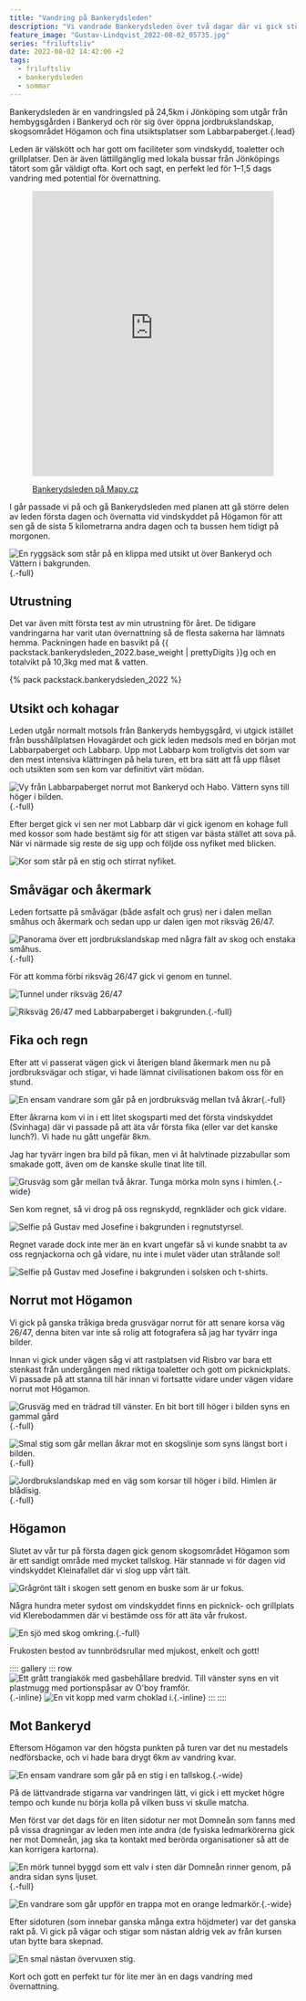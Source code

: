 ```yaml
---
title: "Vandring på Bankerydsleden"
description: "Vi vandrade Bankerydsleden över två dagar där vi gick större delen av leden första dagen och övernattade vid vindskyddet på Högamon för att sen gå de sista 5 kilometrarna andra dagen och ta bussen hem tidigt på morgonen."
feature_image: "Gustav-Lindqvist_2022-08-02_05735.jpg"
series: "friluftsliv"
date: 2022-08-02 14:42:00 +2
tags:
  - friluftsliv
  - bankerydsleden
  - sommar
---
```

  
Bankerydsleden är en vandringsled på 24,5km i Jönköping som utgår från hembygsgården i Bankeryd och rör sig över öppna jordbrukslandskap, skogsområdet Högamon och fina utsiktsplatser som Labbarpaberget.{.lead}

Leden är välskött och har gott om faciliteter som vindskydd, toaletter och grillplatser. Den är även lättillgänglig med lokala bussar från Jönköpings tätort som går väldigt ofta. Kort och sagt, en perfekt led för 1–1,5 dags vandring med potential för övernattning.

<figure class="map -full">
    <iframe style="border:none" src="https://en.frame.mapy.cz/s/gabeporena" width="100%" height="500" frameborder="0" alt="Karta över Bankeryd med Bankerydsleden utmärkt med röd linje."></iframe>
    <figcaption><p><a href="https://en.mapy.cz/turisticka?x=14.0721374&y=57.8475668&z=14&l=0">Bankerydsleden på Mapy.cz</a></p></figcaption>
</figure>

I går passade vi på och gå Bankerydsleden med planen att gå större delen av leden första dagen och övernatta vid vindskyddet på Högamon för att sen gå de sista 5 kilometrarna andra dagen och ta bussen hem tidigt på morgonen.

![En ryggsäck som står på en klippa med utsikt ut över Bankeryd och Vättern i bakgrunden.](Gustav-Lindqvist_2022-08-01_05564-Pano.jpg){.-full}

## Utrustning

Det var även mitt första test av min utrustning för året. De tidigare vandringarna har varit utan övernattning så de flesta sakerna har lämnats hemma. Packningen hade en basvikt på {{ packstack.bankerydsleden_2022.base_weight | prettyDigits }}g och en totalvikt på 10,3kg med mat & vatten.

{% pack packstack.bankerydsleden_2022 %}

## Utsikt och kohagar

Leden utgår normalt motsols från Bankeryds hembygsgård, vi utgick istället från busshållplatsen Hovagärdet och gick leden medsols med en början mot Labbarpaberget och Labbarp. Upp mot Labbarp kom troligtvis det som var den mest intensiva klättringen på hela turen, ett bra sätt att få upp flåset och utsikten som sen kom var definitivt värt mödan.

![Vy från Labbarpaberget norrut mot Bankeryd och Habo. Vättern syns till höger i bilden.](Gustav-Lindqvist_2022-08-01_05581-Pano.jpg){.-full}

Efter berget gick vi sen ner mot Labbarp där vi gick igenom en kohage full med kossor som hade bestämt sig för att stigen var bästa stället att sova på. När vi närmade sig reste de sig upp och följde oss nyfiket med blicken.

![Kor som står på en stig och stirrat nyfiket.](Gustav-Lindqvist_2022-08-01_05584-Pano.jpg)

## Småvägar och åkermark

Leden fortsatte på småvägar (både asfalt och grus) ner i dalen mellan småhus och åkermark och sedan upp ur dalen igen mot riksväg 26/47.

![Panorama över ett jordbrukslandskap med några fält av skog och enstaka småhus.](Gustav-Lindqvist_2022-08-01_05597-Pano.jpg){.-full}

För att komma förbi riksväg 26/47 gick vi genom en tunnel.

![Tunnel under riksväg 26/47](tunnel.png)

![](Gustav-Lindqvist_2022-08-01_05601-Pano.jpg "Riksväg 26/47 med Labbarpaberget i bakgrunden."){.-full}

## Fika och regn

Efter att vi passerat vägen gick vi återigen bland åkermark men nu på jordbruksvägar och stigar, vi hade lämnat civilisationen bakom oss för en stund.

![En ensam vandrare som går på en jordbruksväg mellan två åkrar](Gustav-Lindqvist_2022-08-01_05615-Pano.jpg){.-full}

Efter åkrarna kom vi in i ett litet skogsparti med det första vindskyddet (Svinhaga) där vi passade på att äta vår första fika (eller var det kanske lunch?). Vi hade nu gått ungefär 8km.

Jag har tyvärr ingen bra bild på fikan, men vi åt halvtinade pizzabullar som smakade gott, även om de kanske skulle tinat lite till.

![Grusväg som går mellan två åkrar. Tunga mörka moln syns i himlen.](GOPR1139_1659359281990.JPG "Blöta moln?"){.-wide}

Sen kom regnet, så vi drog på oss regnskydd, regnkläder och gick vidare.

![Selfie på Gustav med Josefine i bakgrunden i regnutstyrsel.](GX011144_1659439858193.jpg "Skönt med nyvaxade friluftsbyxor.")

Regnet varade dock inte mer än en kvart ungefär så vi kunde snabbt ta av oss regnjackorna och gå vidare, nu inte i mulet väder utan strålande sol!

![Selfie på Gustav med Josefine i bakgrunden i solsken och t-shirts.](20220801_140433.jpg)

## Norrut mot Högamon

Vi gick på ganska tråkiga breda grusvägar norrut för att senare korsa väg 26/47, denna biten var inte så rolig att fotografera så jag har tyvärr inga bilder.

Innan vi gick under vägen såg vi att rastplatsen vid Risbro var bara ett stenkast från undergången med riktiga toaletter och gott om picknickplats. Vi passade på att stanna till här innan vi fortsatte vidare under vägen vidare norrut mot Högamon.

![Grusväg med en trädrad till vänster. En bit bort till höger i bilden syns en gammal gård](Gustav-Lindqvist_2022-08-01_05645-Pano.jpg){.-full}

![Smal stig som går mellan åkrar mot en skogslinje som syns längst bort i bilden.](Gustav-Lindqvist_2022-08-01_05632-Pano.jpg){.-full}

![Jordbrukslandskap med en väg som korsar till höger i bild. Himlen är blådisig.](Gustav-Lindqvist_2022-08-01_05652-Pano.jpg){.-full}

## Högamon

Slutet av vår tur på första dagen gick genom skogsområdet Högamon som är ett sandigt område med mycket tallskog. Här stannade vi för dagen vid vindskyddet Kleinafallet där vi slog upp vårt tält.

![Grågrönt tält i skogen sett genom en buske som är ur fokus.](Gustav-Lindqvist_2022-08-01_05683-Pano.jpg)

Några hundra meter sydost om vindskyddet finns en picknick- och grillplats vid Klerebodammen där vi bestämde oss för att äta vår frukost.

![En sjö med skog omkring.](Gustav-Lindqvist_2022-08-01_05687-Pano.jpg){.-full}

Frukosten bestod av tunnbrödsrullar med mjukost, enkelt och gott!

:::: gallery
::: row
![Ett grått trangiakök med gasbehållare bredvid. Till vänster syns en vit plastmugg med portionspåsar av O'boy framför.](Gustav-Lindqvist_2022-08-02_05690-Pano.jpg){.-inline}
![En vit kopp med varm choklad i.](Gustav-Lindqvist_2022-08-02_05696.jpg){.-inline}
:::
::::

## Mot Bankeryd

Eftersom Högamon var den högsta punkten på turen var det nu mestadels nedförsbacke, och vi hade bara drygt 6km av vandring kvar.

![En ensam vandrare som går på en stig i en tallskog.](Gustav-Lindqvist_2022-08-02_05701.jpg){.-wide}

På de lättvandrade stigarna var vandringen lätt, vi gick i ett mycket högre tempo och kunde nu börja kolla på vilken buss vi skulle matcha.

Men först var det dags för en liten sidotur ner mot Domneån som fanns med på vissa dragningar av leden men inte andra (de fysiska ledmarkörerna gick ner mot Domneån, jag ska ta kontakt med berörda organisationer så att de kan korrigera kartorna).

![En mörk tunnel byggd som ett valv i sten där Domneån rinner genom, på andra sidan syns ljuset.](Gustav-Lindqvist_2022-08-02_05723-Pano.jpg){.-full}

![En vandrare som går uppför en trappa mot en orange ledmarkör.](Gustav-Lindqvist_2022-08-02_1153.jpg){.-wide}

Efter sidoturen (som innebar ganska många extra höjdmeter) var det ganska rakt på. Vi gick på vägar och stigar som nästan aldrig vek av från kursen utan bytte bara skepnad.

![En smal nästan övervuxen stig.](Gustav-Lindqvist_2022-08-02_05734.jpg)

Kort och gott en perfekt tur för lite mer än en dags vandring med övernattning.


